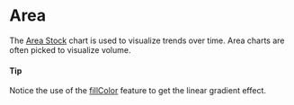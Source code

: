 # Area

The [Area Stock](https://api.highcharts.com/highstock/series.area) chart is used to visualize trends over time. Area charts are often picked to visualize volume.

#### Tip

Notice the use of the [fillColor](https://api.highcharts.com/highstock/series.area.fillColor) feature to get the linear gradient effect.

